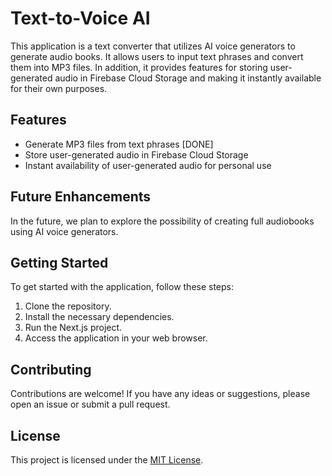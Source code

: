 # Text-to-Voice AI

This application is a text converter that utilizes AI voice generators to generate audio books. It allows users to input text phrases and convert them into MP3 files. In addition, it provides features for storing user-generated audio in Firebase Cloud Storage and making it instantly available for their own purposes.

## Features

- Generate MP3 files from text phrases [DONE]
- Store user-generated audio in Firebase Cloud Storage
- Instant availability of user-generated audio for personal use

## Future Enhancements

In the future, we plan to explore the possibility of creating full audiobooks using AI voice generators.

## Getting Started

To get started with the application, follow these steps:

1. Clone the repository.
2. Install the necessary dependencies.
3. Run the Next.js project.
4. Access the application in your web browser.

## Contributing

Contributions are welcome! If you have any ideas or suggestions, please open an issue or submit a pull request.

## License

This project is licensed under the [MIT License](LICENSE).
